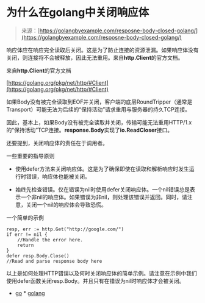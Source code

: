 <!--yml

类别：未分类

日期：2024-10-13 06:33:01

-->

# 为什么在golang中关闭响应体

> 来源：[https://golangbyexample.com/resposne-body-closed-golang/](https://golangbyexample.com/resposne-body-closed-golang/)

响应体应在响应完全读取后关闭。这是为了防止连接的资源泄漏。如果响应体没有关闭，则连接将不会被释放，因此无法重用。来自**http.Client**的官方文档。

来自**http.Client**的官方文档

[https://golang.org/pkg/net/http/#Client](https://golang.org/pkg/net/http/#Client)

如果Body没有被完全读取到EOF并关闭，客户端的底层RoundTripper（通常是Transport）可能无法为后续的“保持活动”请求重用与服务器的持久TCP连接。

因此，基本上，如果Body没有被完全读取并关闭，传输可能无法重用HTTP/1.x的“保持活动”TCP连接。**response.Body**实现了**io.ReadCloser**接口。

还要提到，关闭响应体的责任在于调用者。

一些重要的指导原则

+   使用defer方法来关闭响应体。这是为了确保即使在读取和解析响应时发生运行时错误，响应体也能被关闭。

+   始终先检查错误。仅在错误为nil时使用defer关闭响应体。一个nil错误总是表示一个非nil的响应体。如果错误为非nil，则处理该错误并返回。同时，请注意，关闭一个nil的响应体会导致恐慌。

一个简单的示例

```
resp, err := http.Get("http://google.com/")
if err != nil {
    //Handle the error here.
    return
}
defer resp.Body.Close()
//Read and parse response body here
```

以上是如何处理HTTP错误以及何时关闭响应体的简单示例。请注意在示例中我们使用defer函数关闭resp.Body。并且只有在错误为nil时响应体才会被关闭。

+   [go](https://golangbyexample.com/tag/go/) * [golang](https://golangbyexample.com/tag/golang/)
